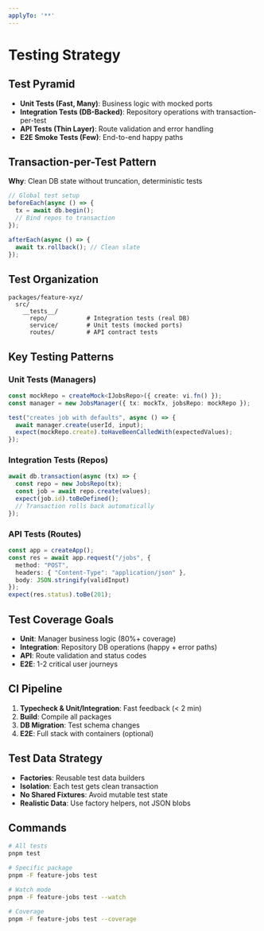 ```yaml
---
applyTo: '**'
---
```


# Testing Strategy

## Test Pyramid

- **Unit Tests (Fast, Many)**: Business logic with mocked ports
- **Integration Tests (DB-Backed)**: Repository operations with transaction-per-test
- **API Tests (Thin Layer)**: Route validation and error handling
- **E2E Smoke Tests (Few)**: End-to-end happy paths

## Transaction-per-Test Pattern

**Why**: Clean DB state without truncation, deterministic tests

```typescript
// Global test setup
beforeEach(async () => {
  tx = await db.begin();
  // Bind repos to transaction
});

afterEach(async () => {
  await tx.rollback(); // Clean slate
});
```

## Test Organization

```
packages/feature-xyz/
  src/
    __tests__/
      repo/           # Integration tests (real DB)
      service/        # Unit tests (mocked ports)
      routes/         # API contract tests
```

## Key Testing Patterns

### Unit Tests (Managers)
```typescript
const mockRepo = createMock<IJobsRepo>({ create: vi.fn() });
const manager = new JobsManager({ tx: mockTx, jobsRepo: mockRepo });

test("creates job with defaults", async () => {
  await manager.create(userId, input);
  expect(mockRepo.create).toHaveBeenCalledWith(expectedValues);
});
```

### Integration Tests (Repos)
```typescript
await db.transaction(async (tx) => {
  const repo = new JobsRepo(tx);
  const job = await repo.create(values);
  expect(job.id).toBeDefined();
  // Transaction rolls back automatically
});
```

### API Tests (Routes)
```typescript
const app = createApp();
const res = await app.request("/jobs", {
  method: "POST",
  headers: { "Content-Type": "application/json" },
  body: JSON.stringify(validInput)
});
expect(res.status).toBe(201);
```

## Test Coverage Goals

- **Unit**: Manager business logic (80%+ coverage)
- **Integration**: Repository DB operations (happy + error paths)
- **API**: Route validation and status codes
- **E2E**: 1-2 critical user journeys

## CI Pipeline

1. **Typecheck & Unit/Integration**: Fast feedback (< 2 min)
2. **Build**: Compile all packages
3. **DB Migration**: Test schema changes
4. **E2E**: Full stack with containers (optional)

## Test Data Strategy

- **Factories**: Reusable test data builders
- **Isolation**: Each test gets clean transaction
- **No Shared Fixtures**: Avoid mutable test state
- **Realistic Data**: Use factory helpers, not JSON blobs

## Commands

```bash
# All tests
pnpm test

# Specific package
pnpm -F feature-jobs test

# Watch mode
pnpm -F feature-jobs test --watch

# Coverage
pnpm -F feature-jobs test --coverage
```

